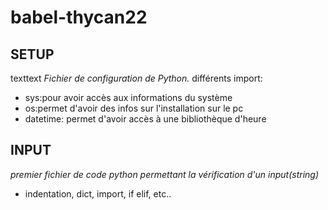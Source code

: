 # babel-thycan22
## SETUP 
texttext  *Fichier de configuration de Python.*
différents import: 
- sys:pour avoir accès aux informations du système
- os:permet d'avoir des infos sur l'installation sur le pc
- datetime: permet d'avoir accès à une bibliothèque d'heure


## INPUT 
*premier fichier de code python permettant la vérification d'un input(string)*
- indentation, dict, import, if elif, etc..
